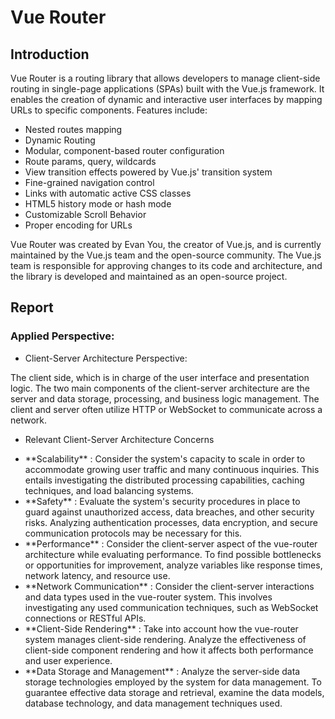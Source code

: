 # Vue Router
## Introduction
Vue Router is a routing library that allows developers to manage client-side routing in single-page applications (SPAs) built with the Vue.js framework. It enables the creation of dynamic and interactive user interfaces by mapping URLs to specific components. Features include:
  <ul>
    <li>Nested routes mapping</li>
    <li>Dynamic Routing</li>
    <li>Modular, component-based router configuration</li>
    <li>Route params, query, wildcards</li>
    <li>View transition effects powered by Vue.js' transition system</li>
    <li>Fine-grained navigation control</li>
    <li>Links with automatic active CSS classes</li>
    <li>HTML5 history mode or hash mode</li>
    <li>Customizable Scroll Behavior</li>
    <li>Proper encoding for URLs</li>
  </ul>
<p>Vue Router was created by Evan You, the creator of Vue.js, and is currently maintained by the Vue.js team and the open-source community. The Vue.js team is responsible for approving changes to its code and architecture, and the library is developed and maintained as an open-source project.</p>

## Report

### Applied Perspective:
- Client-Server Architecture Perspective:
<p>The client side, which is in charge of the user interface and presentation logic. The two main components of the client-server architecture are the server and data storage, processing, and business logic management. The client and server often utilize HTTP or WebSocket to communicate across a network.</p>

- Relevant Client-Server Architecture Concerns
<ul>
<li> **Scalability** : Consider the system's capacity to scale in order to accommodate growing user traffic and many continuous inquiries. This entails investigating the distributed processing capabilities, caching techniques, and load balancing systems.</li>
<li> **Safety** : Evaluate the system's security procedures in place to guard against unauthorized access, data breaches, and other security risks. Analyzing authentication processes, data encryption, and secure communication protocols may be necessary for this.</li>
<li> **Performance** : Consider the client-server aspect of the vue-router architecture while evaluating performance. To find possible bottlenecks or opportunities for improvement, analyze variables like response times, network latency, and resource use.</li>
<li> **Network Communication** : Consider the client-server interactions and data types used in the vue-router system. This involves investigating any used communication techniques, such as WebSocket connections or RESTful APIs.</li>
<li> **Client-Side Rendering** : Take into account how the vue-router system manages client-side rendering. Analyze the effectiveness of client-side component rendering and how it affects both performance and user experience.</li>
<li> **Data Storage and Management** : Analyze the server-side data storage technologies employed by the system for data management. To guarantee effective data storage and retrieval, examine the data models, database technology, and data management techniques used.</li>
</ul>
